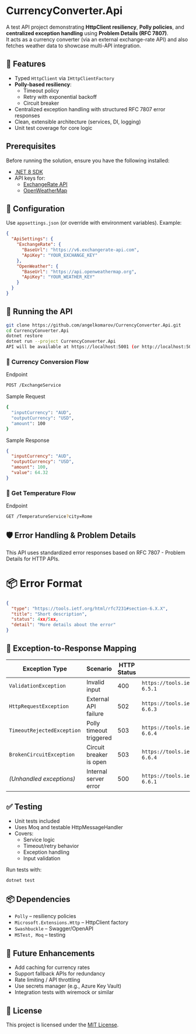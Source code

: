 
# CurrencyConverter.Api

A test API project demonstrating **HttpClient resiliency**, **Polly policies**, and **centralized exception handling** using **Problem Details (RFC 7807)**.  
It acts as a currency converter (via an external exchange-rate API) and also fetches weather data to showcase multi-API integration.

## 🚀 Features

- Typed `HttpClient` via `IHttpClientFactory`
- **Polly-based resiliency**:
  - Timeout policy
  - Retry with exponential backoff
  - Circuit breaker
- Centralized exception handling with structured RFC 7807 error responses
- Clean, extensible architecture (services, DI, logging)
- Unit test coverage for core logic

## Prerequisites

Before running the solution, ensure you have the following installed:

- [.NET 8 SDK](https://dotnet.microsoft.com/download)
- API keys for:
  - [ExchangeRate API](https://www.exchangerate-api.com/)
  - [OpenWeatherMap](https://openweathermap.org/api)

## 🔧 Configuration

Use `appsettings.json` (or override with environment variables). Example:

```json
{
  "ApiSettings": {
    "ExchangeRate": {
      "BaseUrl": "https://v6.exchangerate-api.com",
      "ApiKey": "YOUR_EXCHANGE_KEY"
    },
    "OpenWeather": {
      "BaseUrl": "https://api.openweathermap.org",
      "ApiKey": "YOUR_WEATHER_KEY"
    }
  }
}
```

## 🚦 Running the API
```bash
git clone https://github.com/angelkomarov/CurrencyConverter.Api.git
cd CurrencyConverter.Api
dotnet restore
dotnet run --project CurrencyConverter.Api
API will be available at https://localhost:5001 (or http://localhost:5000)
```
### 🔄 Currency Conversion Flow
Endpoint
```bash
POST /ExchangeService
```
Sample Request
```bash json
{
  "inputCurrency": "AUD",
  "outputCurrency": "USD",
  "amount": 100
}
```
Sample Response
```json
{
  "inputCurrency": "AUD",
  "outputCurrency": "USD",
  "amount": 100,
  "value": 64.32
}
```
### 🔄 Get Temperature Flow
Endpoint
```bash
GET /TemperatureService?city=Rome
```

## 🛡️ Error Handling & Problem Details
This API uses standardized error responses based on RFC 7807 - Problem Details for HTTP APIs.

# 📦 Error Format
```json
{
  "type": "https://tools.ietf.org/html/rfc7231#section-6.X.X",
  "title": "Short description",
  "status": 4xx/5xx,
  "detail": "More details about the error"
}
```
## 🔁 Exception-to-Response Mapping

| Exception Type              | Scenario                                | HTTP Status | `type` URI                                            | Title                      |
|----------------------------|------------------------------------------|-------------|--------------------------------------------------------|----------------------------|
| `ValidationException`      | Invalid input                            | 400         | `https://tools.ietf.org/html/rfc7231#section-6.5.1`   | Bad Request                |
| `HttpRequestException`     | External API failure                     | 502         | `https://tools.ietf.org/html/rfc7231#section-6.6.3`   | External API error         |
| `TimeoutRejectedException`| Polly timeout triggered                  | 503         | `https://tools.ietf.org/html/rfc7231#section-6.6.4`   | External API error            |
| `BrokenCircuitException`   | Circuit breaker is open                  | 503         | `https://tools.ietf.org/html/rfc7231#section-6.6.4`   | External API error |
| *(Unhandled exceptions)*   | Internal server error                    | 500         | `https://tools.ietf.org/html/rfc7231#section-6.6.1`   | Internal Server Error      |

## ✅ Testing
- Unit tests included
- Uses Moq and testable HttpMessageHandler
- Covers:
  - Service logic
  - Timeout/retry behavior
  - Exception handling
  - Input validation

Run tests with:
```bash
dotnet test
```

## 📦 Dependencies
- `Polly` – resiliency policies
- `Microsoft.Extensions.Http` – HttpClient factory
- `Swashbuckle` – Swagger/OpenAPI
- `MSTest, Moq` – testing

## 🧭 Future Enhancements
- Add caching for currency rates
- Support fallback APIs for redundancy
- Rate limiting / API throttling
- Use secrets manager (e.g., Azure Key Vault)
- Integration tests with wiremock or similar

## 📄 License

This project is licensed under the [MIT License](https://opensource.org/licenses/MIT).


